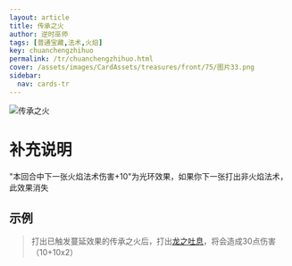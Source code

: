 ```yaml
---
layout: article
title: 传承之火
author: 逆时巫师
tags: [普通宝藏,法术,火焰]
key: chuanchengzhihuo
permalink: /tr/chuanchengzhihuo.html
cover: /assets/images/CardAssets/treasures/front/75/图片33.png
sidebar:
  nav: cards-tr
---
```

![传承之火](https://rw-instruction.vercel.app/assets/images/CardAssets/treasures/front/75/图片33.png)

# 补充说明

"本回合中下一张火焰法术伤害+10"为光环效果，如果你下一张打出非火焰法术，此效果消失

## 示例
> 打出已触发蔓延效果的传承之火后，打出[龙之吐息](https://rw-instruction.vercel.app/2022/07/10/龙之吐息.html)，将会造成30点伤害（10+10x2）